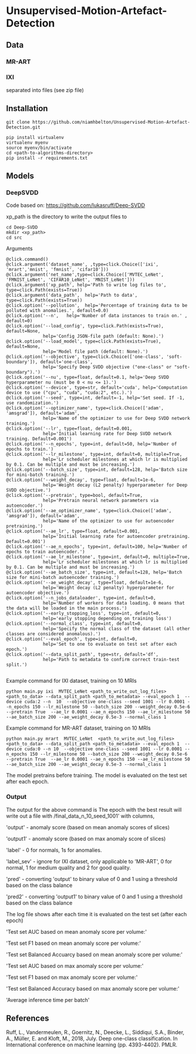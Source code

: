 # Unsupervised-Motion-Artefact-Detection



## Data 

### MR-ART


### IXI
separated into files (see zip file)

## Installation 

```
git clone https://github.com/niamhbelton/Unsupervised-Motion-Artefact-Detection.git
```

```
pip install virtualenv
virtualenv myenv
source myenv/bin/activate
cd <path-to-algorithms-directory>
pip install -r requirements.txt
```


## Models
### DeepSVDD

Code based on: https://github.com/lukasruff/Deep-SVDD

xp_path is the directory to write the output files to 

```
cd Deep-SVDD
mkdir <xp_path>
cd src
```

Arguments 
```
@click.command()
@click.argument('dataset_name', ,type=click.Choice(['ixi', 'mrart','mnist', 'fmnist', 'cifar10']))
@click.argument('net_name',type=click.Choice(['MVTEC_LeNet', 'FMNIST_LeNet', 'CIFAR10_LeNet', 'MNIST_LeNet']))
@click.argument('xp_path', help='Path to write log files to', type=click.Path(exists=True))
@click.argument('data_path',  help='Path to data', type=click.Path(exists=True))
@click.option('--pollution',  help='Percentage of training data to be polluted with anomalies.', default=0.0)
@click.option('--n',   help='Number of data instances to train on.' , default=0)
@click.option('--load_config', type=click.Path(exists=True), default=None,
              help='Config JSON-file path (default: None).')
@click.option('--load_model', type=click.Path(exists=True), default=None,
              help='Model file path (default: None).')
@click.option('--objective', type=click.Choice(['one-class', 'soft-boundary']), default='one-class',
              help='Specify Deep SVDD objective ("one-class" or "soft-boundary").')
@click.option('--nu', type=float, default=0.1, help='Deep SVDD hyperparameter nu (must be 0 < nu <= 1).')
@click.option('--device', type=str, default='cuda', help='Computation device to use ("cpu", "cuda", "cuda:2", etc.).')
@click.option('--seed', type=int, default=-1, help='Set seed. If -1, use randomization.')
@click.option('--optimizer_name', type=click.Choice(['adam', 'amsgrad']), default='adam',
              help='Name of the optimizer to use for Deep SVDD network training.')
@click.option('--lr', type=float, default=0.001,
              help='Initial learning rate for Deep SVDD network training. Default=0.001')
@click.option('--n_epochs', type=int, default=50, help='Number of epochs to train.')
@click.option('--lr_milestone', type=int, default=0, multiple=True,
              help='Lr scheduler milestones at which lr is multiplied by 0.1. Can be multiple and must be increasing.')
@click.option('--batch_size', type=int, default=128, help='Batch size for mini-batch training.')
@click.option('--weight_decay', type=float, default=1e-6,
              help='Weight decay (L2 penalty) hyperparameter for Deep SVDD objective.')
@click.option('--pretrain', type=bool, default=True,
              help='Pretrain neural network parameters via autoencoder.')
@click.option('--ae_optimizer_name', type=click.Choice(['adam', 'amsgrad']), default='adam',
              help='Name of the optimizer to use for autoencoder pretraining.')
@click.option('--ae_lr', type=float, default=0.001,
              help='Initial learning rate for autoencoder pretraining. Default=0.001')
@click.option('--ae_n_epochs', type=int, default=100, help='Number of epochs to train autoencoder.')
@click.option('--ae_lr_milestone', type=int, default=0, multiple=True,
              help='Lr scheduler milestones at which lr is multiplied by 0.1. Can be multiple and must be increasing.')
@click.option('--ae_batch_size', type=int, default=128, help='Batch size for mini-batch autoencoder training.')
@click.option('--ae_weight_decay', type=float, default=1e-6,
              help='Weight decay (L2 penalty) hyperparameter for autoencoder objective.')
@click.option('--n_jobs_dataloader', type=int, default=0,
              help='Number of workers for data loading. 0 means that the data will be loaded in the main process.')
@click.option('--early_stopping_loss', type=int, default=0,
              help='early stopping depending on training loss')
@click.option('--normal_class', type=int, default=0,
              help='Specify the normal class of the dataset (all other classes are considered anomalous).')
@click.option('--eval_epoch', type=int, default=0,
              help='Set to one to evaluate on test set after each epoch.')
@click.option('--data_split_path', type=str, default='df',
              help='Path to metadata to confirm correct train-test split.')
              
```




Example command for IXI dataset, training on 10 MRIs


```
python main.py ixi  MVTEC_LeNet <path_to_write_out_log_files> <path_to_data> --data_split_path <path_to_metadata> --eval_epoch 1  --device cuda:2 --n  10  --objective one-class --seed 1001 --lr 0.0001 --n_epochs 150 --lr_milestone 50 --batch_size 200 --weight_decay 0.5e-6 --pretrain True  --ae_lr 0.0001 --ae_n_epochs 150 --ae_lr_milestone 50 --ae_batch_size 200 --ae_weight_decay 0.5e-3 --normal_class 1
```

Example command for MR-ART dataset, training on 10 MRIs
```
python main.py mrart  MVTEC_LeNet  <path_to_write_out_log_files> <path_to_data> --data_split_path <path_to_metadata> --eval_epoch 1  --device cuda:0 --n 10  --objective one-class --seed 1001 --lr 0.0001 --n_epochs 150 --lr_milestone 50 --batch_size 200 --weight_decay 0.5e-6 --pretrain True  --ae_lr 0.0001 --ae_n_epochs 150 --ae_lr_milestone 50 --ae_batch_size 200 --ae_weight_decay 0.5e-3 --normal_class 1
```

The model pretrains before training. The model is evaluated on the test set after each epoch. 

### Output

The output for the above command is 
The epoch with the best result will write out a file with /final_data_n_10_seed_1001' with columns, 

'output' - anomaly score (based on mean anomaly scores of slices) 

'output1' - anomaly score (based on max anomaly score of slices)

'label' - 0 for normals, 1s for anomalies. 

'label_sev' - ignore for IXI dataset, only applicable to 'MR-ART', 0 for normal, 1 for medium quality and 2 for good quality.

'pred' - converting 'output' to binary value of 0 and 1 using a threshold based on the class balance

'pred2' - converting 'output1' to binary value of 0 and 1 using a threshold based on the class balance

The log file shows after each time it is evaluated on the test set (after each epoch)

'Test set AUC based on mean anomaly score per volume:'

'Test set F1 based on mean anomaly score per volume:'

'Test set Balanced Accuarcy based on mean anomaly score per volume:'

'Test set AUC based on max anomaly score per volume:'

'Test set F1 based on max anomaly score per volume:'

'Test set Balanced Accuracy based on max anomaly score per volume:'

'Average inference time per batch'



## References
Ruff, L., Vandermeulen, R., Goernitz, N., Deecke, L., Siddiqui, S.A., Binder, A., Müller, E. and Kloft, M., 2018, July. Deep one-class classification. In International conference on machine learning (pp. 4393-4402). PMLR.

     
